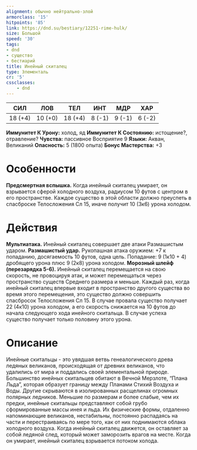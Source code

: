 ```yaml
---
alignment: обычно нейтрально-злой
armorclass: '15'
hitpoints: '85'
link: https://dnd.su/bestiary/12251-rime-hulk/
size: Большой
speed: '30'
tags:
- dnd
- существо
- бестиарий
title: Инейный скиталец
type: Элементаль
cr: '5'
cssclasses:
    - dnd
---
```



| СИЛ | ЛОВ | ТЕЛ | ИНТ | МДР | ХАР |
|---|---|---|---|---|---|
| 18 (+4) | 10 (+0) | 18 (+4) | 8 (-1) | 9 (-1) | 6 (-2) |
**Иммунитет К Урону:** холод, яд
**Иммунитет К Состоянию:** истощение?, отравление?
**Чувства:** пассивное Восприятие 9
**Языки:** Акван, Великаний
**Опасность:** 5 (1800 опыта)
**Бонус Мастерства:** +3


# Особенности
**Предсмертная вспышка.** Когда инейный скиталец умирает, он взрывается сферой холодного воздуха, радиусом 10 футов с центром в его пространстве. Каждое существо в этой области должно преуспеть в спасброске Телосложения Сл 15, иначе получит 10 (3к6) урона холодом.


# Действия
**Мультиатака.** Инейный скиталец совершает две атаки Размашистым ударом.
**Размашистый удар.** Рукопашная атака оружием: +7 к попаданию, досягаемость 10 футов, одна цель. Попадание: 9 (1к10 + 4) дробящего урона плюс 9 (2к8) урона холодом.
**Морозный шлейф (перезарядка 5-6).** Инейный скиталец перемещается на свою скорость, не провоцируя атак, и может перемещаться через пространство существ Среднего размера и меньше. Каждый раз, когда инейный скиталец впервые входит в пространство другого существа во время этого перемещения, это существо должно совершить спасбросок Телосложения Сл 15. В случае провала существо получает 22 (4к10) урона холодом, а его скорость снижается на 10 футов до начала следующего хода инейного скитальца. В случае успеха существо получает только половину этого урона.


# Описание
 Инейные скитальцы - это увядшая ветвь генеалогического древа ледяных великанов, происходящая от древних великанов, что удалились от мира и поддались своей элементальной природе. Большинство инейных скитальцев обитают в Вечной Мерзлоте, “Плана Льда”, которая образует границу между Планами Стихий Воздуха и Воды. Другие скрываются в изолированных расщелинах огромных полярных ледников. Меньшие по размерам и более слабые, чем их предки, инейные скитальцы представляют собой грубо сформированные массы инея и льда. Их физические формы, отдаленно напоминающие великанов, нестабильны, постоянно распадаясь на части и перестраиваясь по мере того, как от них поднимаются облака холодного воздуха. Когда инейный скиталец движется, он оставляет за собой ледяной след, который может заморозить врагов на месте. Когда он умирает, инейный скиталец взрывается потоком холода.